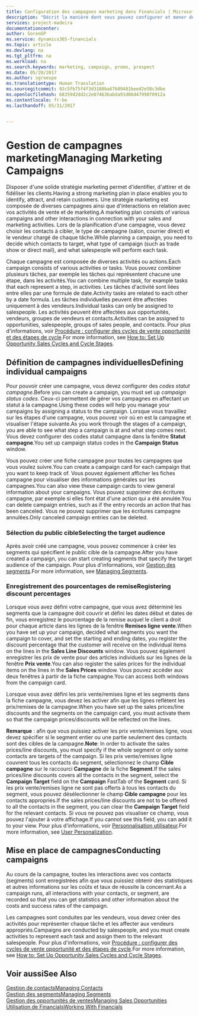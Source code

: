 ```yaml
---
title: Configuration des campagnes marketing dans Financials | Microsoft Docs
description: "Décrit la manière dont vous pouvez configurer et mener des campagnes marketing dans Dynamics 365 for Financials"
services: project-madeira
documentationcenter: 
author: SorenGP
ms.service: dynamics365-financials
ms.topic: article
ms.devlang: na
ms.tgt_pltfrm: na
ms.workload: na
ms.search.keywords: marketing, campaign, promo, prospect
ms.date: 05/20/2017
ms.author: sgroespe
ms.translationtype: Human Translation
ms.sourcegitcommit: 92c5fb75f4f3d3180ba67b89481beed2e58c3dbe
ms.openlocfilehash: 68359d2dd2c2e07463babda91d86d47998f0912a
ms.contentlocale: fr-be
ms.lasthandoff: 05/31/2017


---
```

# <a name="managing-marketing-campaigns"></a><span data-ttu-id="b163a-103">Gestion de campagnes marketing</span><span class="sxs-lookup"><span data-stu-id="b163a-103">Managing Marketing Campaigns</span></span>
<span data-ttu-id="b163a-104">Disposer d'une solide stratégie marketing permet d'identifier, d'attirer et de fidéliser les clients.</span><span class="sxs-lookup"><span data-stu-id="b163a-104">Having a strong marketing plan in place enables you to identify, attract, and retain customers.</span></span> <span data-ttu-id="b163a-105">Une stratégie marketing est composée de diverses campagnes ainsi que d'interactions en relation avec vos activités de vente et de marketing.</span><span class="sxs-lookup"><span data-stu-id="b163a-105">A marketing plan consists of various campaigns and other interactions in connection with your sales and marketing activities.</span></span> <span data-ttu-id="b163a-106">Lors de la planification d'une campagne, vous devez choisir les contacts à cibler, le type de campagne (salon, courrier direct) et le vendeur chargé de chaque tâche.</span><span class="sxs-lookup"><span data-stu-id="b163a-106">While planning a campaign, you need to decide which contacts to target, what type of campaign (such as trade show or direct mail), and what salespeople will perform each task.</span></span>

<span data-ttu-id="b163a-107">Chaque campagne est composée de diverses activités ou actions.</span><span class="sxs-lookup"><span data-stu-id="b163a-107">Each campaign consists of various activities or tasks.</span></span> <span data-ttu-id="b163a-108">Vous pouvez combiner plusieurs tâches, par exemple les tâches qui représentent chacune une étape, dans les activités.</span><span class="sxs-lookup"><span data-stu-id="b163a-108">You can combine multiple task, for example tasks that each represent a step, in activities.</span></span> <span data-ttu-id="b163a-109">Les tâches d'activité sont liées entre elles par une formule de date.</span><span class="sxs-lookup"><span data-stu-id="b163a-109">Activity tasks are related to each other by a date formula.</span></span> <span data-ttu-id="b163a-110">Les tâches individuelles peuvent être affectées uniquement à des vendeurs.</span><span class="sxs-lookup"><span data-stu-id="b163a-110">Individual tasks can only be assigned to salespeople.</span></span> <span data-ttu-id="b163a-111">Les activités peuvent être affectées aux opportunités, vendeurs, groupes de vendeurs et contacts.</span><span class="sxs-lookup"><span data-stu-id="b163a-111">Activities can be assigned to opportunities, salespeople, groups of sales people, and contacts.</span></span> <span data-ttu-id="b163a-112">Pour plus d'informations, voir [Procédure : configurer des cycles de vente opportunité et des étapes de cycle](marketing-how-setup-opportunity-sales-cycles-stages.md).</span><span class="sxs-lookup"><span data-stu-id="b163a-112">For more information, see [How to: Set Up Opportunity Sales Cycles and Cycle Stages](marketing-how-setup-opportunity-sales-cycles-stages.md).</span></span>

## <a name="defining-individual-campaigns"></a><span data-ttu-id="b163a-113">Définition de campagnes individuelles</span><span class="sxs-lookup"><span data-stu-id="b163a-113">Defining individual campaigns</span></span>
<span data-ttu-id="b163a-114">Pour pouvoir créer une campagne, vous devez configurer des *codes statut campagne*.</span><span class="sxs-lookup"><span data-stu-id="b163a-114">Before you can create a campaign, you must set up *campaign status codes*.</span></span> <span data-ttu-id="b163a-115">Ceux-ci permettent de gérer vos campagnes en affectant un statut à la campagne.</span><span class="sxs-lookup"><span data-stu-id="b163a-115">Using these codes will help you manage your campaigns by assigning a status to the campaign.</span></span> <span data-ttu-id="b163a-116">Lorsque vous travaillez sur les étapes d'une campagne, vous pouvez voir où en est la campagne et visualiser l'étape suivante.</span><span class="sxs-lookup"><span data-stu-id="b163a-116">As you work through the stages of a campaign, you are able to see what step a campaign is at and what step comes next.</span></span> <span data-ttu-id="b163a-117">Vous devez configurer des codes statut campagne dans la fenêtre **Statut campagne**.</span><span class="sxs-lookup"><span data-stu-id="b163a-117">You set up campaign status codes in the **Campaign Status** window.</span></span>

<span data-ttu-id="b163a-118">Vous pouvez créer une fiche campagne pour toutes les campagnes que vous voulez suivre.</span><span class="sxs-lookup"><span data-stu-id="b163a-118">You can create a campaign card for each campaign that you want to keep track of.</span></span> <span data-ttu-id="b163a-119">Vous pouvez également afficher les fiches campagne pour visualiser des informations générales sur les campagnes.</span><span class="sxs-lookup"><span data-stu-id="b163a-119">You can also view these campaign cards to view general information about your campaigns.</span></span>
<span data-ttu-id="b163a-120">Vous pouvez supprimer des écritures campagne, par exemple si elles font état d'une action qui a été annulée.</span><span class="sxs-lookup"><span data-stu-id="b163a-120">You can delete campaign entries, such as if the entry records an action that has been canceled.</span></span> <span data-ttu-id="b163a-121">Vous ne pouvez supprimer que les écritures campagne annulées.</span><span class="sxs-lookup"><span data-stu-id="b163a-121">Only canceled campaign entries can be deleted.</span></span>

### <a name="selecting-the-target-audience"></a><span data-ttu-id="b163a-122">Sélection du public cible</span><span class="sxs-lookup"><span data-stu-id="b163a-122">Selecting the target audience</span></span>
<span data-ttu-id="b163a-123">Après avoir créé une campagne, vous pouvez commencer à créer les segments qui spécifient le public cible de la campagne.</span><span class="sxs-lookup"><span data-stu-id="b163a-123">After you have created a campaign, you can start creating segments that specify the target audience of the campaign.</span></span> <span data-ttu-id="b163a-124">Pour plus d'informations, voir [Gestion des segments](marketing-segments.md).</span><span class="sxs-lookup"><span data-stu-id="b163a-124">For more information, see [Managing Segments](marketing-segments.md).</span></span>

### <a name="registering-discount-percentages"></a><span data-ttu-id="b163a-125">Enregistrement des pourcentages de remise</span><span class="sxs-lookup"><span data-stu-id="b163a-125">Registering discount percentages</span></span>
<span data-ttu-id="b163a-126">Lorsque vous avez défini votre campagne, que vous avez déterminé les segments que la campagne doit couvrir et défini les dates début et dates de fin, vous enregistrez le pourcentage de la remise auquel le client a droit pour chaque article dans les lignes de la fenêtre **Remises ligne vente**.</span><span class="sxs-lookup"><span data-stu-id="b163a-126">When you have set up your campaign, decided what segments you want the campaign to cover, and set the starting and ending dates, you register the discount percentage that the customer will receive on the individual items on the lines in the **Sales Line Discounts** window.</span></span> <span data-ttu-id="b163a-127">Vous pouvez également enregistrer les prix de vente pour des articles individuels sur les lignes de la fenêtre **Prix vente**.</span><span class="sxs-lookup"><span data-stu-id="b163a-127">You can also register the sales prices for the individual items on the lines in the **Sales Prices** window.</span></span> <span data-ttu-id="b163a-128">Vous pouvez accéder aux deux fenêtres à partir de la fiche campagne.</span><span class="sxs-lookup"><span data-stu-id="b163a-128">You can access both windows from the campaign card.</span></span>

 <span data-ttu-id="b163a-129">Lorsque vous avez défini les prix vente/remises ligne et les segments dans la fiche campagne, vous devez les activer afin que les lignes reflètent les prix/remises de la campagne.</span><span class="sxs-lookup"><span data-stu-id="b163a-129">When you have set up the sales prices/line discounts and the segments on the campaign card, you must activate them so that the campaign prices/discounts will be reflected on the lines.</span></span>

<span data-ttu-id="b163a-130">**Remarque** : afin que vous puissiez activer les prix vente/remises ligne, vous devez spécifier si le segment entier ou une partie seulement des contacts sont des cibles de la campagne.</span><span class="sxs-lookup"><span data-stu-id="b163a-130">**Note**: In order to activate the sales prices/line discounts, you must specify if the whole segment or only some contacts are targets of the campaign.</span></span> <span data-ttu-id="b163a-131">Si les prix vente/remises ligne couvrent tous les contacts du segment, sélectionnez le champ **Cible campagne** sur le raccourci **Campagne** de la fiche **Segment**.</span><span class="sxs-lookup"><span data-stu-id="b163a-131">If the sales prices/line discounts covers all the contacts in the segment, select the **Campaign Target** field on the **Campaign** FastTab of the **Segment** card.</span></span>
<span data-ttu-id="b163a-132">Si les prix vente/remises ligne ne sont pas offerts à tous les contacts du segment, vous pouvez désélectionner le champ **Cible campagne** pour les contacts appropriés.</span><span class="sxs-lookup"><span data-stu-id="b163a-132">If the sales prices/line discounts are not to be offered to all the contacts in the segment, you can clear the **Campaign Target** field for the relevant contacts.</span></span> <span data-ttu-id="b163a-133">Si vous ne pouvez pas visualiser ce champ, vous pouvez l'ajouter à votre affichage.</span><span class="sxs-lookup"><span data-stu-id="b163a-133">If you cannot see this field, you can add it to your view.</span></span> <span data-ttu-id="b163a-134">Pour plus d'informations, voir [Personnalisation utilisateur](ui-user-personalization.md).</span><span class="sxs-lookup"><span data-stu-id="b163a-134">For more information, see [User Personalization](ui-user-personalization.md).</span></span>

## <a name="conducting-campaigns"></a><span data-ttu-id="b163a-135">Mise en place de campagnes</span><span class="sxs-lookup"><span data-stu-id="b163a-135">Conducting campaigns</span></span>
<span data-ttu-id="b163a-136">Au cours de la campagne, toutes les interactions avec vos contacts (segments) sont enregistrées afin que vous puissiez obtenir des statistiques et autres informations sur les coûts et taux de réussite la concernant.</span><span class="sxs-lookup"><span data-stu-id="b163a-136">As a campaign runs, all interactions with your contacts, or segment, are recorded so that you can get statistics and other information about the costs and success rates of the campaign.</span></span>

<span data-ttu-id="b163a-137">Les campagnes sont conduites par les vendeurs, vous devez créer des activités pour représenter chaque tâche et les affecter aux vendeurs appropriés.</span><span class="sxs-lookup"><span data-stu-id="b163a-137">Campaigns are conducted by salespeople, and you must create activities to represent each task and assign them to the relevant salespeople.</span></span> <span data-ttu-id="b163a-138">Pour plus d'informations, voir [Procédure : configurer des cycles de vente opportunité et des étapes de cycle](marketing-how-setup-opportunity-sales-cycles-stages.md).</span><span class="sxs-lookup"><span data-stu-id="b163a-138">For more information, see [How to: Set Up Opportunity Sales Cycles and Cycle Stages](marketing-how-setup-opportunity-sales-cycles-stages.md).</span></span>

## <a name="see-also"></a><span data-ttu-id="b163a-139">Voir aussi</span><span class="sxs-lookup"><span data-stu-id="b163a-139">See Also</span></span>
[<span data-ttu-id="b163a-140">Gestion de contacts</span><span class="sxs-lookup"><span data-stu-id="b163a-140">Managing Contacts</span></span>](marketing-contacts.md)  
[<span data-ttu-id="b163a-141">Gestion des segments</span><span class="sxs-lookup"><span data-stu-id="b163a-141">Managing Segments</span></span>](marketing-segments.md)  
[<span data-ttu-id="b163a-142">Gestion des opportunités de ventes</span><span class="sxs-lookup"><span data-stu-id="b163a-142">Managing Sales Opportunities</span></span>](marketing-manage-sales-opportunities.md)  
[<span data-ttu-id="b163a-143">Utilisation de Financials</span><span class="sxs-lookup"><span data-stu-id="b163a-143">Working With Financials</span></span>](ui-work-product.md)  

